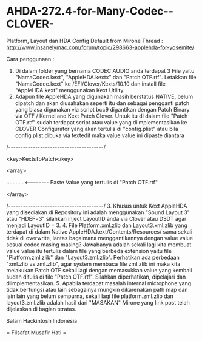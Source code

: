 # AHDA-272.4-for-Many-Codec--CLOVER-
Platform, Layout dan HDA Config Default from Mirone Thread : http://www.insanelymac.com/forum/topic/298663-applehda-for-yosemite/

Cara penggunaan :

1. Di dalam folder yang bernama CODEC AUDIO anda terdapat 3 File yaitu "NamaCodec.kext", "AppleHDA.kextx" dan "Patch OTF.rtf".  Letakkan file "NamaCodec.kext" ke /EFI/Clover/Kexts/10.10 dan install file "AppleHDA.kext" menggunakan Kext Utility.
2. Adapun file AppleHDA yang digunakan masih berstatus NATIVE, belum dipatch dan akan diusahakan seperti itu dan sebagai pengganti patch yang biasa digunakan via script bcc9 digantikan dengan Patch Binary via OTF / Kernel and Kext Patch Clover. Untuk itu di dalam file "Patch OTF.rtf" sudah terdapat script atau value yang diimplementasikan ke CLOVER Configurator yang akan tertulis di "config.plist" atau bila config.plist dibuka via textedit maka value value ini dipaste diantara
<p/>/---------------------------------------/
<p/><a><</a>key>KextsToPatch<<a>/</a>key>
<p/><a><</a>array>
<p/>............<------- Paste Value yang tertulis di "Patch OTF.rtf"
<p/><<a>/</a>array>
<p/>/---------------------------------------/
3. Khusus untuk Kext AppleHDA yang disediakan di Repository ini adalah menggunakan "Sound Layout 3" atau "HDEF=3" silahkan inject LayoutID anda via Clover atau DSDT agar menjadi LayoutID = 3.
4. File Platform.xml.zlib dan Layout3.xml.zlib yang terdapat di dalam Native AppleHDA.kext/Contents/Resources/ sama sekali tidak di overwrite, lantas bagaimana menggantikannya dengan value value sesuai codec masing masing? Jawabanya adalah sekali lagi kita membuat value value itu tertulis dalam file yang berbeda extension yaitu file "Platform.zml.zlib" dan "Layout3.zml.zlib". Perhatikan ada perbedaan "xml.zlib vs zml.zlib", agar system membaca file zml.zlib ini maka kita melakukan Patch OTF sekali lagi dengan memasukkan value yang kembali sudah ditulis di file "Patch OTF.rtf". Silahkan diperhatikan, dipelajari dan diimplementasikan.
5. Apabila terdapat masalah internal microphone yang tidak berfungsi atau lain sebagainya mungkin dikarenakan path map dan lain lain yang belum sempurna, sekali lagi file platform.zml.zlib dan layout3.zml.zlib adalah hasil dari "MASAKAN" Mirone yang link post telah dijelaskan di bagian teratas.

<p/>
<p/>
<p/>
<p/>
<p/>
<p/>
Salam Hackintosh Indonesia 
<p/>
<p/>
<p/>

= Filsafat Musafir Hati = 

